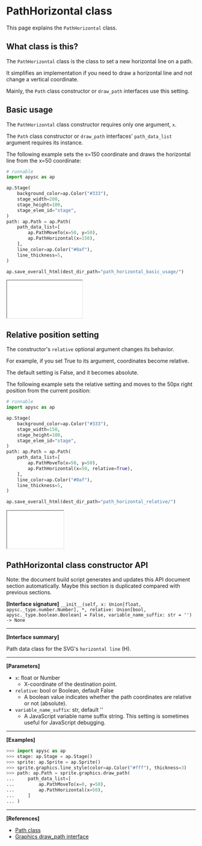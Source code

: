 # PathHorizontal class

This page explains the `PathHorizontal` class.

## What class is this?

The `PathHorizontal` class is the class to set a new horizontal line on a path.

It simplifies an implementation if you need to draw a horizontal line and not change a vertical coordinate.

Mainly, the `Path` class constructor or `draw_path` interfaces use this setting.

## Basic usage

The `PathHorizontal` class constructor requires only one argument, `x`.

The `Path` class constructor or `draw_path` interfaces' `path_data_list` argument requires its instance.

The following example sets the x=150 coordinate and draws the horizontal line from the x=50 coordinate:

```py
# runnable
import apysc as ap

ap.Stage(
    background_color=ap.Color("#333"),
    stage_width=200,
    stage_height=100,
    stage_elem_id="stage",
)
path: ap.Path = ap.Path(
    path_data_list=[
        ap.PathMoveTo(x=50, y=50),
        ap.PathHorizontal(x=150),
    ],
    line_color=ap.Color("#0af"),
    line_thickness=5,
)

ap.save_overall_html(dest_dir_path="path_horizontal_basic_usage/")
```

<iframe src="static/path_horizontal_basic_usage/index.html" width="200" height="100"></iframe>

## Relative position setting

The constructor's `relative` optional argument changes its behavior.

For example, if you set True to its argument, coordinates become relative.

The default setting is False, and it becomes absolute.

The following example sets the relative setting and moves to the 50px right position from the current position:

```py
# runnable
import apysc as ap

ap.Stage(
    background_color=ap.Color("#333"),
    stage_width=150,
    stage_height=100,
    stage_elem_id="stage",
)
path: ap.Path = ap.Path(
    path_data_list=[
        ap.PathMoveTo(x=50, y=50),
        ap.PathHorizontal(x=50, relative=True),
    ],
    line_color=ap.Color("#0af"),
    line_thickness=5,
)

ap.save_overall_html(dest_dir_path="path_horizontal_relative/")
```

<iframe src="static/path_horizontal_relative/index.html" width="150" height="100"></iframe>

## PathHorizontal class constructor API

<!-- Docstring: apysc._geom.path_horizontal.PathHorizontal.__init__ -->

<span class="inconspicuous-txt">Note: the document build script generates and updates this API document section automatically. Maybe this section is duplicated compared with previous sections.</span>

**[Interface signature]** `__init__(self, x: Union[float, apysc._type.number.Number], *, relative: Union[bool, apysc._type.boolean.Boolean] = False, variable_name_suffix: str = '') -> None`<hr>

**[Interface summary]**

Path data class for the SVG's `horizontal line` (H).<hr>

**[Parameters]**

- `x`: float or Number
  - X-coordinate of the destination point.
- `relative`: bool or Boolean, default False
  - A boolean value indicates whether the path coordinates are relative or not (absolute).
- `variable_name_suffix`: str, default ''
  - A JavaScript variable name suffix string. This setting is sometimes useful for JavaScript debugging.

<hr>

**[Examples]**

```py
>>> import apysc as ap
>>> stage: ap.Stage = ap.Stage()
>>> sprite: ap.Sprite = ap.Sprite()
>>> sprite.graphics.line_style(color=ap.Color("#fff"), thickness=3)
>>> path: ap.Path = sprite.graphics.draw_path(
...     path_data_list=[
...         ap.PathMoveTo(x=0, y=50),
...         ap.PathHorizontal(x=50),
...     ]
... )
```

<hr>

**[References]**

- [Path class](https://simon-ritchie.github.io/apysc/en/path.html)
- [Graphics draw_path interface](https://simon-ritchie.github.io/apysc/en/graphics_draw_path.html)